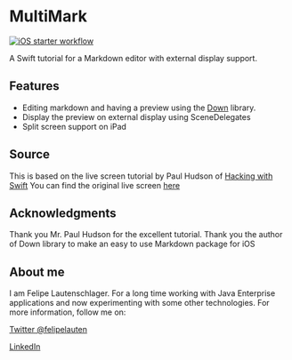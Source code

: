 # MultiMark
[![iOS starter workflow](https://github.com/felipelauten/MultiMark/actions/workflows/ios.yml/badge.svg)](https://github.com/felipelauten/MultiMark/actions/workflows/ios.yml)

A Swift tutorial for a Markdown editor with external display support.

## Features
- Editing markdown and having a preview using the [Down](https://github.com/johnxnguyen/Down) library.
- Display the preview on external display using SceneDelegates
- Split screen support on iPad

## Source
This is based on the live screen tutorial by Paul Hudson of [Hacking with Swift](https://www.hackingwithswift.com)
You can find the original live screen [here](https://www.youtube.com/watch?v=UYviLiI2rlY&t=3045s)

## Acknowledgments
Thank you Mr. Paul Hudson for the excellent tutorial.
Thank you the author of Down library to make an easy to use Markdown package for iOS

## About me
I am Felipe Lautenschlager. For a long time working with Java Enterprise applications and now experimenting with some other technologies.
For more information, follow me on:

[Twitter @felipelauten](https://twitter.com/felipelauten)

[LinkedIn](https://linkedin.com/in/felipelauten)

